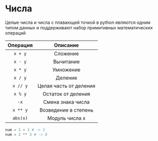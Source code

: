 # Числа
Целые числа и числа с плавающей точкой в python являются одним типом данных и поддерживают набор примитивных математических операций

| Операция | Описание                |
|:--------:|:-----------------------:|
|`x + y`   | Сложение                |
|`x - y`   | Вычитание               |
|`x * y`   | Умножение               |
|`x / y`   | Деление                 |
|`x // y`  | Целая часть от деления  |
|`x % y`   | Остаток от деления      |
|`-x`      | Смена знака числа       |
|`x ** y`  | Возведение в степень    |
|`abs(x)`  | Модуль числа x          |

```python
num = 1 + 1 # -> 2
num = 2 ** 3 # -> 8
```
